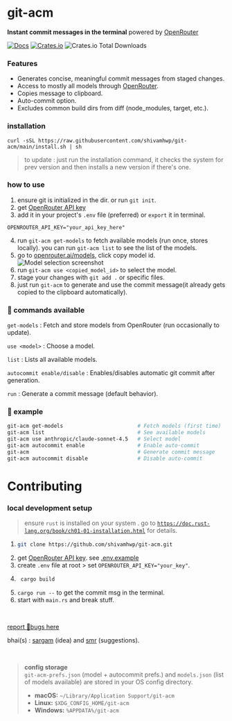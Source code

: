 # git-acm

**Instant commit messages in the terminal** powered by [OpenRouter](https://openrouter.ai/)

[![Docs](https://img.shields.io/badge/docs-git--acm.pages.dev-blue?logo=readthedocs)](https://git-acm.pages.dev) [![Crates.io](https://img.shields.io/badge/crates.io-git--acm-orange?logo=rust)](https://crates.io/crates/git-acm) ![Crates.io Total Downloads](https://img.shields.io/crates/d/git-acm?labelColor=%23222&color=white)

### Features
- Generates concise, meaningful commit messages from staged changes.
- Access to mostly all models through [OpenRouter](https://openrouter.ai/).
- Copies message to clipboard.
- Auto-commit option.
- Excludes common build dirs from diff (node_modules, target, etc.).

### installation

```
curl -sSL https://raw.githubusercontent.com/shivamhwp/git-acm/main/install.sh | sh
```

> to update : just run the installation command, it checks the system for prev version and then installs a new version if there's one.

### how to use

1. ensure git is initialized in the dir. or run `git init`.
2. get [OpenRouter API key](https://openrouter.ai/keys)
3. add it in your project's `.env` file (preferred) or `export` it in terminal.
```
OPENROUTER_API_KEY="your_api_key_here"
```
4. run `git-acm get-models` to fetch available models (run once, stores locally). you can run `git-acm list` to see the list of the models.
5. go to [openrouter.ai/models](openrouter.ai/models), click copy model id. 
![Model selection screenshot](https://ypazyw0thq.ufs.sh/f/38t7p527clgq7em4D2IYty0zsu2PpBGJxga1efWZASI7i4DU)
6. run `git-acm use <copied_model_id>` to select the model.
7. stage your changes with `git add .` or specific files.
8. just run `git-acm` to generate and use the commit message(it already gets copied to the clipboard automatically).

### 📍 commands available

`get-models` : Fetch and store models from OpenRouter (run occasionally to update).

`use <model>` : Choose a model.

`list` : Lists all available models.

`autocommit enable/disable` : Enables/disables automatic git commit after generation.

`run` : Generate a commit message (default behavior).

### 📍 example

```bash
git-acm get-models                        # Fetch models (first time)
git-acm list                              # See available models
git-acm use anthropic/claude-sonnet-4.5   # Select model
git-acm autocommit enable                 # Enable auto-commit
git-acm                                   # Generate commit message
git-acm autocommit disable                # Disable auto-commit
```

# Contributing

### local development setup

> ensure `rust` is installed on your system . go to [`https://doc.rust-lang.org/book/ch01-01-installation.html`](https://doc.rust-lang.org/book/ch01-01-installation.html) for details.

1. ```bash
   git clone https://github.com/shivamhwp/git-acm.git
   ```
2. get [OpenRouter API key](https://openrouter.ai/keys). see [.env.example](https://github.com/shivamhwp/git-acm/blob/main/.env.example)
3. create `.env` file at root > set `OPENROUTER_API_KEY="your_key"`.
4. ```bash
    cargo build
   ```
5. `cargo run --` to get the commit msg in the terminal.
6. start with `main.rs` and break stuff.

<br>

[report 🐞bugs here](https://x.com/shivamhwp)

bhai(s) : [sargam](https://x.com/sargampoudel) (idea) and [smr](https://x.com/smrdotgg) (suggestions).

<br>

> **config storage** <br/>
>`git-acm-prefs.json` (model + autocommit prefs.) and `models.json` (list of models available) are stored in your OS config directory.  
> - **macOS:** `~/Library/Application Support/git-acm`  
> - **Linux:** `$XDG_CONFIG_HOME/git-acm`  
> - **Windows:** `%APPDATA%/git-acm`